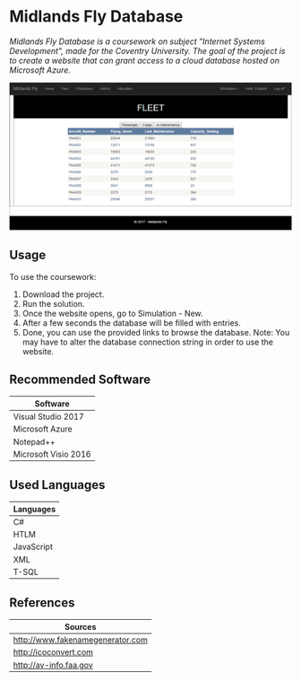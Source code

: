 # Midlands Fly Database

*Midlands Fly Database is a coursework on subject "Internet Systems Development",
made for the Coventry University.*
*The goal of the project is to create a website that can grant access to a cloud database hosted on Microsoft Azure.*

![Menu](images/FLEET.png)

## Usage

To use the coursework:

1. Download the project.
2. Run the solution.
3. Once the website opens, go to Simulation - New.
4. After a few seconds the database will be filled with entries.
5. Done, you can use the provided links to browse the database.
Note: You may have to alter the database connection string in order to use the website.

## Recommended Software

| Software |
| --- |
| Visual Studio 2017|
| Microsoft Azure	|
| Notepad++			|
|Microsoft Visio 2016|

## Used Languages

| Languages |
| --- |
|C#|
|HTLM|
|JavaScript|
|XML|
|T-SQL|
## References

|Sources|
| --- |
|http://www.fakenamegenerator.com|
|http://icoconvert.com|
|http://av-info.faa.gov|
